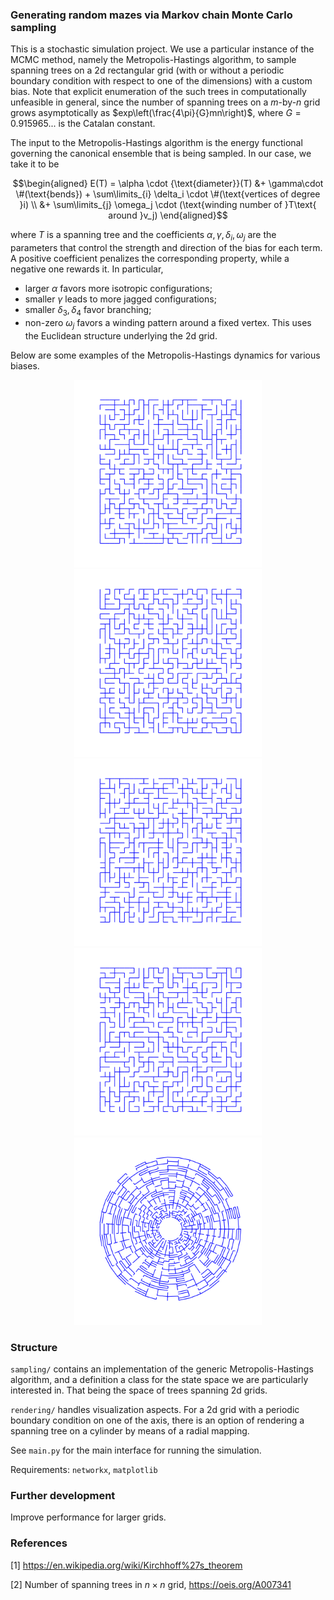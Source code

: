 ### Generating random mazes via Markov chain Monte Carlo sampling

This is a stochastic simulation project. We use a particular instance of the MCMC method, namely the Metropolis-Hastings algorithm, to sample spanning trees on a 2d rectangular grid (with or without a periodic boundary condition with respect to one of the dimensions) with a custom bias.
Note that explicit enumeration of the such trees in computationally unfeasible in general, since the number of spanning trees on a $m$-by-$n$ grid grows asymptotically as $exp\left(\frac{4\pi}{G}mn\right)$, where $G= 0.915965...$ is the Catalan constant.

The input to the Metropolis-Hastings algorithm is the energy functional governing the canonical ensemble that is being sampled. In our case, we take it to be
```math
\begin{aligned}
E(T) = \alpha \cdot {\text{diameter}}(T) &+ \gamma\cdot \#(\text{bends})
 + \sum\limits_{i} \delta_i \cdot \#(\text{vertices of degree }i) \\
 &+ \sum\limits_{j} \omega_j \cdot (\text{winding number of }T\text{ around }v_j)
\end{aligned}
```
where $T$ is a spanning tree and the coefficients $\alpha, \gamma, \delta_i, \omega_j$ are the parameters that control the strength and direction of the bias for each term. A positive coefficient penalizes the corresponding property, while a negative one rewards it. In particular,
- larger $\alpha$ favors more isotropic configurations;
- smaller $\gamma$ leads to more jagged configurations;
- smaller $\delta_3, \delta_4$ favor branching;
- non-zero $\omega_j$ favors a winding pattern around a fixed vertex. This uses the Euclidean structure underlying the 2d grid. 

Below are some examples of the Metropolis-Hastings dynamics for various biases.

<div align="center">
  <img src="maze_straight.gif" width="300px" loop=infinite/>
  <img src="maze_turns.gif" width="300px" loop=infinite/>
</div>

<div align="center">
  <img src="maze_crosses.gif" width="300px" loop=infinite/>
  <img src="maze_whirpool.gif" width="300px" loop=infinite/>
</div>

<div align="center">
  <img src="maze_radial.gif" width="300px" loop=infinite/>
</div>

### Structure
`sampling/` contains an implementation of the generic Metropolis-Hastings algorithm, and a definition a class for the state space we are particularly interested in. That being the space of trees spanning 2d grids.

`rendering/` handles visualization aspects. For a 2d grid with a periodic boundary condition on one of the axis, there is an option of rendering a spanning tree on a cylinder by means of a radial mapping.

See `main.py` for the main interface for running the simulation.

Requirements: 
`networkx`, `matplotlib`

### Further development
Improve performance for larger grids.

### References
[1] https://en.wikipedia.org/wiki/Kirchhoff%27s_theorem

[2] Number of spanning trees in $n\times n$ grid, https://oeis.org/A007341
